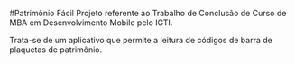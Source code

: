 #Patrimônio Fácil
Projeto referente ao Trabalho de Conclusão de Curso de MBA em Desenvolvimento Mobile pelo IGTI.

Trata-se de um aplicativo que permite a leitura de códigos de barra de plaquetas de patrimônio.
